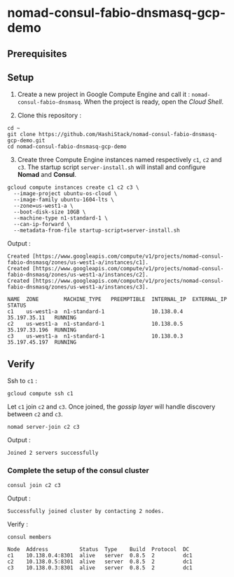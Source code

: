 # nomad-consul-fabio-dnsmasq-gcp-demo

## Prerequisites

## Setup

1. Create a new project in Google Compute Engine and call it : ``nomad-consul-fabio-dnsmasq``. When the project is ready, open the *Cloud Shell*.

2. Clone this repository :
```
cd ~
git clone https://github.com/HashiStack/nomad-consul-fabio-dnsmasq-gcp-demo.git
cd nomad-consul-fabio-dnsmasq-gcp-demo
```

3. Create three Compute Engine instances named respectively `c1`, `c2` and `c3`. The startup script `server-install.sh` will install and configure **Nomad** and **Consul**.

```
gcloud compute instances create c1 c2 c3 \
  --image-project ubuntu-os-cloud \
  --image-family ubuntu-1604-lts \
  --zone=us-west1-a \
  --boot-disk-size 10GB \
  --machine-type n1-standard-1 \
  --can-ip-forward \
  --metadata-from-file startup-script=server-install.sh
```

Output :

```
Created [https://www.googleapis.com/compute/v1/projects/nomad-consul-fabio-dnsmasq/zones/us-west1-a/instances/c1].
Created [https://www.googleapis.com/compute/v1/projects/nomad-consul-fabio-dnsmasq/zones/us-west1-a/instances/c2].
Created [https://www.googleapis.com/compute/v1/projects/nomad-consul-fabio-dnsmasq/zones/us-west1-a/instances/c3].

NAME  ZONE        MACHINE_TYPE   PREEMPTIBLE  INTERNAL_IP  EXTERNAL_IP    STATUS
c1    us-west1-a  n1-standard-1               10.138.0.4   35.197.35.11   RUNNING
c2    us-west1-a  n1-standard-1               10.138.0.5   35.197.33.196  RUNNING
c3    us-west1-a  n1-standard-1               10.138.0.3   35.197.45.197  RUNNING
```

## Verify

Ssh to `c1` :

```
gcloud compute ssh c1
```
Let `c1` join `c2` and `c3`. Once joined, the *gossip layer* will handle discovery between `c2` and `c3`.

```
nomad server-join c2 c3
```

Output :

```
Joined 2 servers successfully
```

### Complete the setup of the consul cluster

```
consul join c2 c3
```
Output :

```
Successfully joined cluster by contacting 2 nodes.
```
Verify :

```
consul members
```

```
Node  Address          Status  Type    Build  Protocol  DC
c1    10.138.0.4:8301  alive   server  0.8.5  2         dc1
c2    10.138.0.5:8301  alive   server  0.8.5  2         dc1
c3    10.138.0.3:8301  alive   server  0.8.5  2         dc1
```